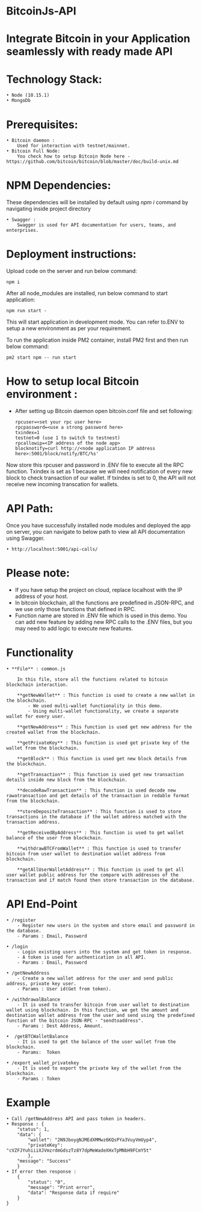 # BitcoinJs-API
# Integrate Bitcoin in your Application seamlessly with ready made API


# Technology Stack: 

    • Node (10.15.1)
    • MongoDb

# Prerequisites:

    • Bitcoin daemon :
        Used for interaction with testnet/mainnet.
    • Bitcoin Full Node:
        You check how to setup Bitcoin Node here - https://github.com/bitcoin/bitcoin/blob/master/doc/build-unix.md

# NPM Dependencies:

These dependencies will be installed by default using *npm i* command by navigating inside project directory

    • Swagger :
        Swagger is used for API documentation for users, teams, and enterprises.


# Deployment instructions:

Upload code on the server and run below command:
    
    npm i
    
After all node_modules are installed, run below command to start application:


    npm run start - 

This will start application in development mode. You can refer to.ENV to setup a new environment as per your requirement.

To run the application inside PM2 container, install PM2 first and then run below command: 

    pm2 start npm -- run start 
     
# How to setup local Bitcoin environment : 

- After setting up Bitcoin daemon open bitcoin.conf file and set following:

      rpcuser=<set your rpc user here>
      rpcpassword=<use a strong password here>
      txindex=1
      testnet=0 (use 1 to switch to testnest)
      rpcallowip=<IP address of the node app> 
      blocknotify=curl http://<node application IP address here>:5001/block/notify/BTC/%s'
  
    
Now store this rpcuser and password in .ENV file to execute all the RPC function. Txindex is set as 1 because we will need notification of every new block to check transaction of our wallet. If txindex is set to 0, the API will not receive new incoming transcation for wallets. 

# API Path:

Once you have successfully installed node modules and deployed the app on server, you can navigate to below path to view all API documentation using Swagger. 

    • http://localhost:5001/api-calls/

# Please note: 

- If you have setup the project on cloud, replace localhost with the IP address of your host.
- In bitcoin blockchain, all the functions are predefined in JSON-RPC, and we use only those functions that defined in RPC.
- Function name are stored in .ENV file which is used in this demo. You can add new feature by adding new RPC calls to the .ENV files, but you may need to add logic to execute new features. 

# Functionality

    • **File** : common.js

        In this file, store all the functions related to bitcoin blockchain interaction.

        **getNewWallet** : This function is used to create a new wallet in the blockchain.
            - We used multi-wallet functionality in this demo.
            - Using multi-wallet functionality, we create a separate wallet for every user.

        **getNewAddress** : This function is used get new address for the created wallet from the blockchain.

        **getPrivateKey** : This function is used get private key of the wallet from the blockchain.

        **getBlock** : This function is used get new block details from the blockchain.

        **getTransaction** : This function is used get new transaction details inside new block from the blockchain.

        **decodeRawTransaction** : This function is used decode new rawatransaction and get details of the transaction in redable format from the blockchain.

        **storeDepositeTransaction** : This function is used to store transactions in the database if the wallet address matched with the transaction address.

        **getReceivedByAddress** : This function is used to get wallet balance of the user from blockchain.

        **withdrawBTCFromWallet** : This function is used to transfer bitcoin from user wallet to destination wallet address from blockchain.

        **getAllUserWalletAddress** : This function is used to get all user wallet public address for the compare with addresses of the transaction and if match found then store transaction in the database.

# API End-Point

    • /register
        - Register new users in the system and store email and password in the database.
        - Params : Email, Password
         
    • /login
        - Login existing users into the system and get token in response.
        - A token is used for authentication in all API.
        - Params : Email, Password

    • /getNewAddress
        - Create a new wallet address for the user and send public address, private key user.
        - Params : User id(Get from token).

    • /withdrawalBalance
        - It is used to transfer bitcoin from user wallet to destination wallet using blockchain. In this function, we get the amount and destination wallet address from the user and send using the predefined function of the bitcoin JSON-RPC - "sendtoaddress".
        - Params : Dest Address, Amount.

    •  /getBTCWalletBalance
        - It is used to get the balance of the user wallet from the blockchain.
        - Params:  Token

    • /export_wallet_privatekey
        - It is used to export the private key of the wallet from the blockchain.
        - Params : Token

# Example

    • Call /getNewAddress API and pass token in headers.
    • Response : {
        "status": 1,
        "data": {
            "wallet": "2N9JboygNJMEdXMMwz6KQsPYa3VuyVmUyp4",
            "privateKey": "cVZFJYuhiiiXJVmzrdmGdszTz8Y7dpMeWadeXHxTpMNbH9FCmY5t"
            },
        "message": "Success"
        }
    • If error then response :
        {
            "status": "0",
            "message": "Print error",
            "data": "Response data if require"
        }
    }
